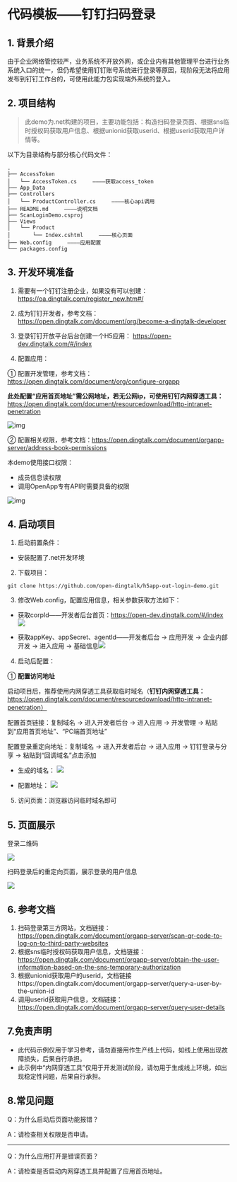 # 代码模板——钉钉扫码登录

## 1. 背景介绍

由于企业网络管控较严，业务系统不开放外网，或企业内有其他管理平台进行业务系统入口的统一，但仍希望使用钉钉账号系统进行登录等原因，现阶段无法将应用发布到钉钉工作台的，可使用此能力包实现端外系统的登入。

## 2. 项目结构

> 此demo为.net构建的项目，主要功能包括：构造扫码登录页面、根据sns临时授权码获取用户信息、根据unionid获取userid、根据userid获取用户详情等。

以下为目录结构与部分核心代码文件：

```
.
├── AccessToken
│   └── AccessToken.cs     ————获取access_token
├── App_Data
├── Controllers
│   └── ProductController.cs     ————核心api调用
├── README.md     ————说明文档
├── ScanLoginDemo.csproj
├── Views
│   └── Product
│       └── Index.cshtml     ————核心页面
├── Web.config     ————应用配置
└── packages.config
```

## 3. 开发环境准备

1. 需要有一个钉钉注册企业，如果没有可以创建：https://oa.dingtalk.com/register_new.htm#/

2. 成为钉钉开发者，参考文档：https://open.dingtalk.com/document/org/become-a-dingtalk-developer

3. 登录钉钉开放平台后台创建一个H5应用： https://open-dev.dingtalk.com/#/index

4. 配置应用：

  ① 配置开发管理，参考文档：https://open.dingtalk.com/document/org/configure-orgapp

  **此处配置“应用首页地址”需公网地址，若无公网ip，可使用钉钉内网穿透工具：** https://open.dingtalk.com/document/resourcedownload/http-intranet-penetration

  ![img](https://img.alicdn.com/imgextra/i4/O1CN01QGY87t1lOZN65XHqR_!!6000000004809-2-tps-2870-1070.png)

  ② 配置相关权限，参考文档：https://open.dingtalk.com/document/orgapp-server/address-book-permissions

  本demo使用接口权限：

- 成员信息读权限
- 调用OpenApp专有API时需要具备的权限

![img](https://img.alicdn.com/imgextra/i2/O1CN01n0QZM321k7rcBwfsr_!!6000000007022-2-tps-2822-1080.png)

## 4. 启动项目

1. 启动前置条件：

- 安装配置了.net开发环境


2. 下载项目：

```shell
git clone https://github.com/open-dingtalk/h5app-out-login-demo.git
```

3. 修改Web.config，配置应用信息，相关参数获取方法如下：

- 获取corpId——开发者后台首页：https://open-dev.dingtalk.com/#/index ![](https://img.alicdn.com/imgextra/i2/O1CN01amtWue1l5nAYRc2hd_!!6000000004768-2-tps-1414-321.png)

- 获取appKey、appSecret、agentId——开发者后台 -> 应用开发 -> 企业内部开发 -> 进入应用 -> 基础信息![](https://img.alicdn.com/imgextra/i3/O1CN01Rpfg001aSjEIczA85_!!6000000003329-2-tps-905-464.png)

4. 启动后配置：

① **配置访问地址**

启动项目后，推荐使用内网穿透工具获取临时域名（**钉钉内网穿透工具：** https://open.dingtalk.com/document/resourcedownload/http-intranet-penetration）

配置首页链接：复制域名 -> 进入开发者后台 -> 进入应用 -> 开发管理 -> 粘贴到“应用首页地址”、“PC端首页地址”

配置登录重定向地址：复制域名 -> 进入开发者后台 -> 进入应用 -> 钉钉登录与分享 -> 粘贴到“回调域名”点击添加

- 生成的域名： ![](https://img.alicdn.com/imgextra/i3/O1CN01lN8Myr1XIFJmlDSWf_!!6000000002900-2-tps-898-510.png)

- 配置地址： ![](https://img.alicdn.com/imgextra/i1/O1CN01IWleEp1Kw0hX9suby_!!6000000001227-2-tps-1408-489.png)

5. 访问页面：浏览器访问临时域名即可

## 5. 页面展示

登录二维码

![](https://img.alicdn.com/imgextra/i4/O1CN01EBGOml1aArmyOlAMu_!!6000000003290-2-tps-587-443.png)

扫码登录后的重定向页面，展示登录的用户信息

![](https://img.alicdn.com/imgextra/i1/O1CN01PeekbY1UAyBBDjQfz_!!6000000002478-2-tps-317-186.png)


## 6. 参考文档

1. 扫码登录第三方网站，文档链接：https://open.dingtalk.com/document/orgapp-server/scan-qr-code-to-log-on-to-third-party-websites
2. 根据sns临时授权码获取用户信息，文档链接：https://open.dingtalk.com/document/orgapp-server/obtain-the-user-information-based-on-the-sns-temporary-authorization
3. 根据unionid获取用户的userid，文档链接https://open.dingtalk.com/document/orgapp-server/query-a-user-by-the-union-id
4. 调用userid获取用户信息，文档链接：https://open.dingtalk.com/document/orgapp-server/query-user-details

## 7.免责声明

- 此代码示例仅用于学习参考，请勿直接用作生产线上代码，如线上使用出现故障损失，后果自行承担。
- 此示例中“内网穿透工具”仅用于开发测试阶段，请勿用于生成线上环境，如出现稳定性问题，后果自行承担。

## **8.常见问题**

Q：为什么启动后页面功能报错？

A：请检查相关权限是否申请。

-----

Q：为什么应用打开是错误页面？

A：请检查是否启动内网穿透工具并配置了应用首页地址。

